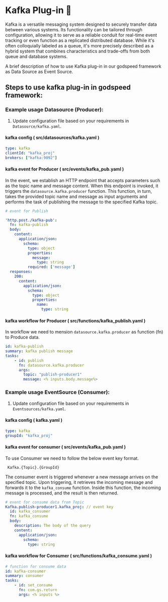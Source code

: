 

 # Kafka Plug-in 🔗

Kafka is a versatile messaging system designed to securely transfer data between various systems. Its functionality can be tailored through configuration, allowing it to serve as a reliable conduit for real-time event tracking or even function as a replicated distributed database. While it's often colloquially labeled as a queue, it's more precisely described as a hybrid system that combines characteristics and trade-offs from both queue and database systems.

A brief description of how to use Kafka plug-in in our godspeed framework as Data Source as Event Source. 

## Steps to use kafka plug-in in godspeed framework:

### Example usage Datasource (Producer):

1. Update configuration file based on your requirements in `Datasource/kafka.yaml`.
#### kafka config ( src/datasources/kafka.yaml )
```yaml
type: kafka
clientId: "kafka_proj"
brokers: ["kafka:9092"]
```



#### kafka event for Producer ( src/events/kafka_pub.yaml )
In the event, we establish an HTTP endpoint that accepts parameters such as the topic name and message content. When this endpoint is invoked, it triggers the `datasource.kafka.producer` function. This function, in turn, takes the provided topic name and message as input arguments and performs the task of publishing the message to the specified Kafka topic.
```yaml
# event for Publish

'http.post./kafka-pub':
  fn: kafka-publish
  body:
    content:
      application/json:
        schema:
          type: object
          properties:
            message:
              type: string
          required: ['message']
  responses:
    200:
      content:
        application/json:
          schema:
            type: object
            properties:
              name:
                type: string

```
#### kafka workflow for Producer ( src/functions/kafka_publish.yaml )

In workflow we need to mension `datasource.kafka.producer` as function (fn) to Produce data.

```yaml
id: kafka-publish
summary: kafka publish message
tasks:
    - id: publish
      fn: datasource.kafka.producer
      args:
        topic: "publish-producer1"
        message: <% inputs.body.message%>
```

### Example usage EventSource (Consumer):

1. Update configuration file based on your requirements in `Eventsources/kafka.yaml`.
#### kafka config ( kafka.yaml )
```yaml
type: kafka
groupId: "kafka_proj"

```

#### kafka event for consumer ( src/events/kafka_pub.yaml )

To use Consumer we need to follow the below event key format.

```
 Kafka.{Topic}.{GroupId}
```
The consumer event is triggered whenever a new message arrives on the specified topic. Upon triggering, it retrieves the incoming message and forwards it to the `kafka_consume` function. Inside this function, the incoming message is processed, and the result is then returned.

``` yaml
# event for consume data from Topic
Kafka.publish-producer1.kafka_proj: // event key
  id: kafka_consumer
  fn: kafka_consume
  body:
    description: The body of the query
    content:
      application/json: 
        schema:
          type: string
```
#### kafka workflow for Consumer ( src/functions/kafka_consume.yaml )
```yaml
# function for consume data
id: kafka-consumer
summary: consumer
tasks:
    - id: set_consume
      fn: com.gs.return
      args: <% inputs %>
```
